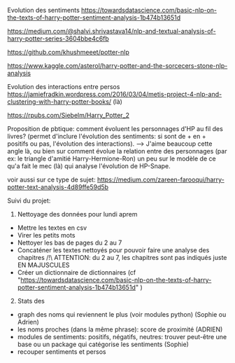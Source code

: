 Evolution des sentiments
https://towardsdatascience.com/basic-nlp-on-the-texts-of-harry-potter-sentiment-analysis-1b474b13651d

https://medium.com/@shalvi.shrivastava14/nlp-and-textual-analysis-of-harry-potter-series-3604bbe4c6fb

https://github.com/khushmeeet/potter-nlp

https://www.kaggle.com/asterol/harry-potter-and-the-sorcecers-stone-nlp-analysis


Evolution des interactions entre persos
https://jamiefradkin.wordpress.com/2016/03/04/metis-project-4-nlp-and-clustering-with-harry-potter-books/ (là)

https://rpubs.com/Siebelm/Harry_Potter_2


Proposition de pbtique:
comment évoluent les personnages d'HP au fil des livres?
(permet d'inclure l'évolution des sentiments: si sont de + en + positifs ou pas, l'évolution des interactions).
--> J'aime beaucoup cette angle là,
ou bien sur comment évolue la relation entre des personnages
(par ex: le triangle d'amitié Harry-Hermione-Ron) 
un peu sur le modèle de ce qu'a fait le mec (là) qui analyse l'évolution de HP-Snape.

voir aussi sur ce type de sujet:
https://medium.com/zareen-farooqui/harry-potter-text-analysis-4d89ffe59d5b


Suivi du projet:

1) Nettoyage des données pour lundi aprem
- Mettre les textes en csv
- Virer les petits mots
- Nettoyer les bas de pages du 2 au 7 
- Concaténer les textes nettoyés pour pouvoir faire une analyse des chapitres
/!\ ATTENTION: du 2 au 7, les chapitres sont pas indiqués juste EN MAJUSCULES
- Créer un dictionnaire de dictionnaires (cf "https://towardsdatascience.com/basic-nlp-on-the-texts-of-harry-potter-sentiment-analysis-1b474b13651d" )

2) Stats des 
- graph des noms qui reviennent le plus (voir modules python) (Sophie ou Adrien)
- les noms proches (dans la même phrase): score de proximité (ADRIEN)
- modules de sentiments: positifs, négatifs, neutres: trouver peut-être une base ou un package qui catégorise les sentiments (Sophie)
- recouper sentiments et persos 